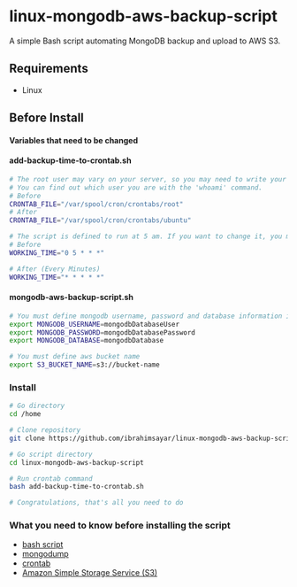 # linux-mongodb-aws-backup-script
A simple Bash script automating MongoDB backup and upload to AWS S3.

## Requirements
- Linux

## Before Install
#### Variables that need to be changed
#### add-backup-time-to-crontab.sh
```bash
# The root user may vary on your server, so you may need to write your own user in the 'root' section.
# You can find out which user you are with the 'whoami' command.
# Before
CRONTAB_FILE="/var/spool/cron/crontabs/root"
# After
CRONTAB_FILE="/var/spool/cron/crontabs/ubuntu"

# The script is defined to run at 5 am. If you want to change it, you must make your definition.
# Before
WORKING_TIME="0 5 * * *"

# After (Every Minutes)
WORKING_TIME="* * * * *"
```

#### mongodb-aws-backup-script.sh
```bash
# You must define mongodb username, password and database information in this section.
export MONGODB_USERNAME=mongodbDatabaseUser
export MONGODB_PASSWORD=mongodbDatabasePassword
export MONGODB_DATABASE=mongodbDatabase

# You must define aws bucket name
export S3_BUCKET_NAME=s3://bucket-name
```


### Install
```bash
# Go directory
cd /home

# Clone repository
git clone https://github.com/ibrahimsayar/linux-mongodb-aws-backup-script.git

# Go script directory
cd linux-mongodb-aws-backup-script

# Run crontab command
bash add-backup-time-to-crontab.sh

# Congratulations, that's all you need to do
```

### What you need to know before installing the script

- <a href="https://help.ubuntu.com/community/Beginners/BashScripting" target="_blank">bash script</a>
- <a href="https://www.mongodb.com/docs/database-tools/mongodump/" target="_blank">mongodump</a>
- <a href="https://askubuntu.com/questions/2368/how-do-i-set-up-a-cron-job" target="_blank">crontab</a>
- <a href="https://docs.aws.amazon.com/AmazonS3/latest/userguide/creating-buckets-s3.html" target="_blank">Amazon Simple Storage Service (S3)
  </a>
